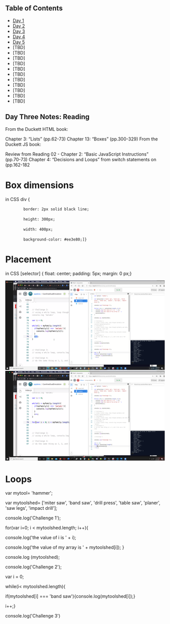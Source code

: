 

## Table of Contents

- [Day 1](class-01.md)
- [Day 2](class-02.md)
- [Day 3](class-03.md)
- [Day 4](class-04.md)
- [Day 5](class-05.md)
- [TBD]
- [TBD]
- [TBD]
- [TBD]
- [TBD]
- [TBD]
- [TBD]
- [TBD]
- [TBD]
- [TBD]
- [TBD]

## Day Three Notes: Reading
From the Duckett HTML book:

Chapter 3: “Lists” (pp.62-73)
Chapter 13: “Boxes” (pp.300-329)
From the Duckett JS book:

Review from Reading 02 - Chapter 2: “Basic JavaScript Instructions” (pp.70-73)
Chapter 4: “Decisions and Loops” from switch statements on (pp.162-182

# Box dimensions

  in CSS div {

            border: 2px solid black line;

            height: 300px;

            width: 400px;

            background-color: #ee3e80;]}
        
# Placement

  in CSS [selector] {
                  float: center;
                  padding: 5px;
                  margin: 0 px;}

![screenshot of demo](images/Screenshot_(490).png)
![screenshot of demo](images/Screenshot_(491).png)

# Loops

var mytool= 'hammer';

var mytoolshed= ['miter saw', 'band saw', 'drill press', 'table saw', 'planer', 'saw legs', 'impact drill'];

console.log('Challenge 1');

for(var i=0; i < mytoolshed.length; i++){

  console.log('the value of i is ' + i);

  console.log('the value of my array is ' + mytoolshed[i]);
}

console.log (mytoolshed);

console.log('Challenge 2');

var i = 0;

while(i< mytoolshed.length){

  if(mytoolshed[i] === 'band saw'){console.log(mytoolshed[i]);}

  i++;}

console.log('Challenge 3')
